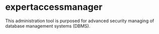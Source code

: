 # expertaccessmanager
This administration tool is purposed for advanced security managing  of database management systems (DBMS).

